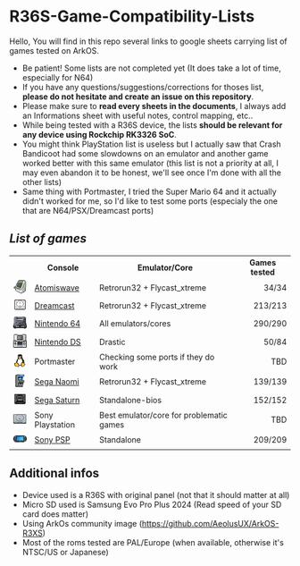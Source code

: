 # R36S-Game-Compatibility-Lists


Hello, 
You will find in this repo several links to google sheets carrying list of games tested on ArkOS.

- Be patient! Some lists are not completed yet (It does take a lot of time, especially for N64)
- If you have any questions/suggestions/corrections for thoses list, **please do not hesitate and create an issue on this repository**.
- Please make sure to **read every sheets in the documents**, I always add an Informations sheet with useful notes, control mapping, etc..
- While being tested with a R36S device, the lists **should be relevant for any device using Rockchip RK3326 SoC**.
- You might think PlayStation list is useless but I actually saw that Crash Bandicoot had some slowdowns on an emulator and another game worked better with this same emulator (this list is not a priority at all, I may even abandon it to be honest, we'll see once I'm done with all the other lists)
- Same thing with Portmaster, I tried the Super Mario 64 and it actually didn't worked for me, so I'd like to test some ports (especialy the one that are N64/PSX/Dreamcast ports)


## _List of games_

<div align="left">
  <table>
    <tr>
      <th></th>
      <th>Console</th>
      <th>Emulator/Core</th>
      <th>Games tested</th>
    </tr>
    <tr>
      <td valign="middle">
        <img src="./assets/images/Atomiswave/icon.png">
      </td>
      <td valign="middle">
        <a href="https://docs.google.com/spreadsheets/d/1j5TMrCGLF12GamZY_Ui3W0Y8v_qLUoqugXY3ywF7CHM/edit?usp=sharing">Atomiswave</a>
      </td>
      <td valign="middle">
        Retrorun32 + Flycast_xtreme
      </td>
      <td valign="middle" align="right">
        34/34
      </td>
    </tr>
    <tr>
      <td valign="middle">
        <img src="./assets/images/Dreamcast/icon.png">
      </td>
      <td valign="middle">
        <a href="https://docs.google.com/spreadsheets/d/1O9oKTbVJZ5WzmIvAX5OqD6yyS54OsfNq5e9Z1nHpbx0/edit?usp=sharing">Dreamcast</a>
      </td>
      <td valign="middle">
        Retrorun32 + Flycast_xtreme
      </td>
      <td valign="middle" align="right">
        213/213
      </td>
    </tr>
    <tr>
      <td valign="middle">
        <img src="./assets/images/Nintendo%2064/icon.png">
      </td>
      <td valign="middle">
        <a href="https://docs.google.com/spreadsheets/d/1FtYqPTjKKdDMlXJqW2gNmPX3IYOPsa4-zvHqTo4YwkQ/edit?usp=sharing">Nintendo 64</a>
      </td>
      <td valign="middle">
        All emulators/cores
      </td>
      <td valign="middle" align="right">
        290/290
      </td>
    </tr>
    <tr>
      <td valign="middle">
        <img src="./assets/images/Nintendo%20DS/icon.png">
      </td>
      <td valign="middle">
        <a href="https://docs.google.com/spreadsheets/d/13hCAIlVFnGrzd9PvA1uvdhmWeNO9NkMAkRKpvkuXcpw/edit?usp=sharing">Nintendo DS</a>
      </td>
      <td valign="middle">
        Drastic
      </td>
      <td valign="middle" align="right">
        50/84
      </td>
    </tr>
    <tr>
      <td valign="middle">
        <img src="./assets/images/Linux/icon.png">
      </td>
      <td valign="middle">
        Portmaster
      </td>
      <td valign="middle">
        Checking some ports if they do work
      </td>
      <td valign="middle" align="right">
        TBD
      </td>
    </tr>
    <tr>
      <td valign="middle">
        <img src="./assets/images/Naomi/icon.png">
      </td>
      <td valign="middle">
        <a href="https://docs.google.com/spreadsheets/d/1swkS6b7FK7UlZjSCL9fL8er9Uja6C0It9wE2yryrXUo/edit?usp=sharing">Sega Naomi</a>
      </td>
      <td valign="middle">
        Retrorun32 + Flycast_xtreme
      </td>
      <td valign="middle" align="right">
        139/139
      </td>
    </tr>
    <tr>
      <td valign="middle">
        <img src="./assets/images/Saturn/icon.png">
      </td>
      <td valign="middle">
        <a href="https://docs.google.com/spreadsheets/d/1cRLVU2-S1te0AmryrtiElMfnKLWFWM6_Pcpnd-Aj0gw/edit?usp=sharing">Sega Saturn</a>
      </td>
      <td valign="middle">
        Standalone-bios
      </td>
      <td valign="middle" align="right">
        152/152
      </td>
    </tr>
    <tr>
      <td valign="middle">
        <img src="./assets/images/Playstation/icon.png">
      </td>
      <td valign="middle">
        Sony Playstation
      </td>
      <td valign="middle">
        Best emulator/core for problematic games
      </td>
      <td valign="middle" align="right">
        TBD
      </td>
    </tr>
    <tr>
      <td valign="middle">
        <img src="./assets/images/PSP/icon.png">
      </td>
      <td valign="middle">
        <a href="https://docs.google.com/spreadsheets/d/1HKAoZJpFNoW4uLzxl67Z98l-kYWDKHrPEaezvDSMahQ/edit?usp=sharing">Sony PSP</a>
      </td>
      <td valign="middle">
        Standalone
      </td>
      <td valign="middle" align="right">
        209/209
      </td>
    </tr>
  </table>
</div>

## Additional infos
- Device used is a R36S with original panel (not that it should matter at all)
- Micro SD used is Samsung Evo Pro Plus 2024 (Read speed of your SD card does matter)
- Using ArkOs community image (https://github.com/AeolusUX/ArkOS-R3XS)
- Most of the roms tested are PAL/Europe (when available, otherwise it's NTSC/US or Japanese)
